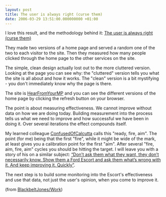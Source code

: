 ```yaml
---
layout: post
title: The user is always right (curse them)
date: 2006-03-29 13:51:00.000000000 +01:00
---
```

I love this result, and the methodology behind it: <a href="http://www.mysociety.org/?p=128" rel="bookmark" title="The user is always right (curse them)">The user is always right (curse them)</a>

They made two versions of a home page and served a random one of the two to each visitor to the site. Then they measured how many people clicked through the home page to the other services on the site.

The simple, clean design actually lost out to the more cluttered version. Looking at the page you can see why: the &quot;cluttered&quot; version tells you what the site is all about and how it works. The &quot;clean&quot; version is a bit mystifying - you don&#39;t immediately know why the page is there.

The site is <a href="http://www.hearfromyourmp.com/">HearFromYourMP</a> and you can see the different versions of the home page by clicking the refresh button on your browser.

The point is about measuring effectiveness. We cannot improve without data on how we are doing today. Building measurement into the process tells us what we need to improve and how successful we have been in doing it. Over several iterations the effect compounds itself.

My learned colleague <a href="http://www.confusedofcalcutta.com">ConfusedOfCalcutta</a> calls this &quot;ready, fire, aim&quot;. The point (for me) being that the first &quot;fire&quot;, while it might be wide of the mark, at least gives you a calibration point for the first &quot;aim&quot;. After several &quot;fire, aim, fire, aim&quot; cycles you should be hitting the target. I will leave you with a story of his on a similar subject: <a href="http://www.confusedofcalcutta.com/2006/03/15/more-four-pillars-looking-harder-at-search/">&ldquo;Don&rsquo;t ask them what they want, they don&rsquo;t necessarily know. Show them a Ford Escort and ask them what&rsquo;s wrong with it. And keep improving it. Quickly&rdquo;</a>.

The next step is to build some monitoring into the Escort&#39;s effectiveness and use that data, not just the user&#39;s opinion, when you come to improve it.

(from <a href="http://www.blackbeltjones.com/work/">BlackbeltJones/Work</a>)
